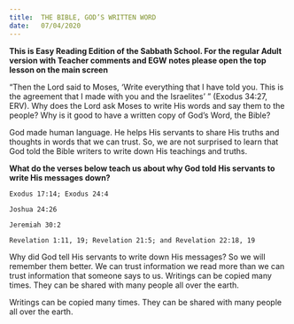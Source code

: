 ```yaml
---
title:  THE BIBLE, GOD’S WRITTEN WORD
date:   07/04/2020
---
```


**This is Easy Reading Edition of the Sabbath School. For the regular Adult version with Teacher comments and EGW notes please open the top lesson on the main screen** 

“Then the Lord said to Moses, ‘Write everything that I have told you. This is the agreement that I made with you and the Israelites’ ” (Exodus 34:27, ERV). Why does the Lord ask Moses to write His words and say them to the people? Why is it good to have a written copy of God’s Word, the Bible?

God made human language. He helps His servants to share His truths and thoughts in words that we can trust. So, we are not surprised to learn that God told the Bible writers to write down His teachings and truths.

**What do the verses below teach us about why God told His servants to write His messages down?**

`Exodus 17:14; Exodus 24:4`

`Joshua 24:26`

`Jeremiah 30:2`

`Revelation 1:11, 19; Revelation 21:5; and Revelation 22:18, 19`

Why did God tell His servants to write down His messages? So we will remember them better. We can trust information we read more than we can trust information that someone says to us. Writings can be copied many times. They can be shared with many people all over the earth.

Writings can be copied many times. They can be shared with many people all over the earth.
